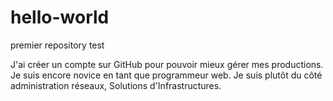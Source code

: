 # hello-world
premier repository test

J'ai créer un compte sur GitHub pour pouvoir mieux gérer mes productions.
Je suis encore novice en tant que programmeur web. Je suis plutôt du côté administration réseaux,
Solutions d'Infrastructures.
